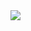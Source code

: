 <img src="https://user-images.githubusercontent.com/128877043/235578999-5a13a47b-3647-4264-9cfd-e4a27813ec50.png">
